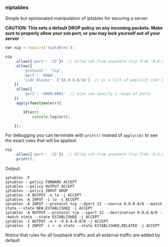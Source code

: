 
### niptables

Simple but opinionated manipulation of iptables for securing a server

**CAUTION: This sets a default DROP policy on any incoming packets. Make sure to properly allow your ssh port, or you may lock yourself out of your server**

```js
var nip = require('niptables');

nip
    .allow({'port': '22'})  // Allow ssh from anywhere (tcp from '0.0.0.0/0')
    .allow({
        'protocol': 'tcp',
        'port': '8080',
        'cidr_blocks': ['10.0.0.0/16']  // or a list of explicit cidr blocks
    })
    .allow({
        'port': '8000:8001'  // also can specify a range of ports
    })
    .apply(function(err){

        if(err)
            console.log(err);

    });
```

For debugging you can terminate with `print()` instead of `apply(cb)` to see the exact rules that will be applied:

```js
nip
    .allow({'port': '22'})  // Allow ssh from anywhere (tcp from '0.0.0.0/0')
    .print();
```

Output:

```
iptables -F
iptables --policy FORWARD ACCEPT
iptables --policy OUTPUT ACCEPT
iptables --policy INPUT DROP
iptables -A OUTPUT -o lo -j ACCEPT
iptables -A INPUT -i lo -j ACCEPT
iptables -A INPUT --protocol tcp --dport 22 --source 0.0.0.0/0 --match state --state NEW,ESTABLISHED -j ACCEPT
iptables -A OUTPUT --protocol tcp --sport 22 --destination 0.0.0.0/0 --match state --state ESTABLISHED -j ACCEPT
iptables -I OUTPUT -o + -d 0.0.0.0/0 -j ACCEPT
iptables -I INPUT -i + -m state --state ESTABLISHED,RELATED -j ACCEPT
```

Notice that rules for all loopback traffic and all external traffic are added by default
